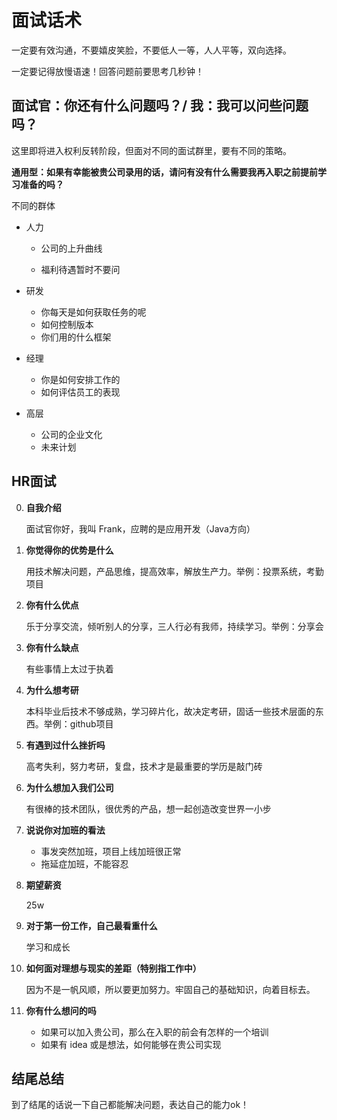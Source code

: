 # 面试话术

一定要有效沟通，不要嬉皮笑脸，不要低人一等，人人平等，双向选择。

一定要记得放慢语速！回答问题前要思考几秒钟！



## 面试官：你还有什么问题吗？/ 我：我可以问些问题吗？

这里即将进入权利反转阶段，但面对不同的面试群里，要有不同的策略。

**通用型：如果有幸能被贵公司录用的话，请问有没有什么需要我再入职之前提前学习准备的吗？**



不同的群体

- 人力

  - 公司的上升曲线

  - 福利待遇暂时不要问

- 研发

  - 你每天是如何获取任务的呢
  - 如何控制版本
  - 你们用的什么框架

- 经理

  - 你是如何安排工作的
  - 如何评估员工的表现

- 高层

  - 公司的企业文化
  - 未来计划



## HR面试

0. **自我介绍**

   面试官你好，我叫 Frank，应聘的是应用开发（Java方向）

1. **你觉得你的优势是什么**

   用技术解决问题，产品思维，提高效率，解放生产力。举例：投票系统，考勤项目

2. **你有什么优点**

   乐于分享交流，倾听别人的分享，三人行必有我师，持续学习。举例：分享会

3. **你有什么缺点**

   有些事情上太过于执着

4. **为什么想考研**

   本科毕业后技术不够成熟，学习碎片化，故决定考研，固话一些技术层面的东西。举例：github项目

5. **有遇到过什么挫折吗**

   高考失利，努力考研，复盘，技术才是最重要的学历是敲门砖

6. **为什么想加入我们公司**

   有很棒的技术团队，很优秀的产品，想一起创造改变世界一小步

7. **说说你对加班的看法**

   - 事发突然加班，项目上线加班很正常
   - 拖延症加班，不能容忍

8. **期望薪资**

   25w

9. **对于第一份工作，自己最看重什么**

   学习和成长

10. **如何面对理想与现实的差距（特别指工作中）**

    因为不是一帆风顺，所以要更加努力。牢固自己的基础知识，向着目标去。

11. **你有什么想问的吗**
    - 如果可以加入贵公司，那么在入职的前会有怎样的一个培训
    - 如果有 idea 或是想法，如何能够在贵公司实现



## 结尾总结

到了结尾的话说一下自己都能解决问题，表达自己的能力ok！